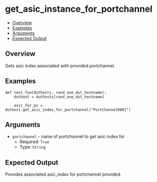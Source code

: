 # get_asic_instance_for_portchannel

- [Overview](#overview)
- [Examples](#examples)
- [Arguments](#arguments)
- [Expected Output](#expected-output)

## Overview
Gets asic index associated with provided portchannel.

## Examples
```
def test_fun(duthosts, rand_one_dut_hostname):
    duthost = duthosts[rand_one_dut_hostname]

    asic_for_pc = duthost.get_asic_index_for_portchannel("PortChannel0001")
```

## Arguments
- `portchannel` - name of portchannel to get asic index for
    - Required: `True`
    - Type: `String`

## Expected Output
Provides associated asic_index for portchannel provided.
